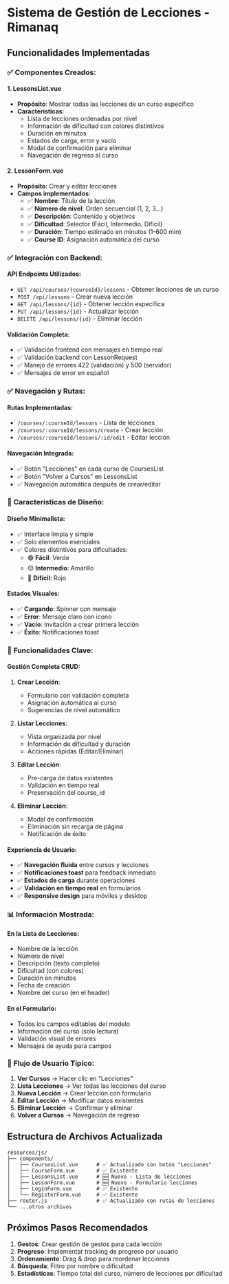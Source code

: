 # Sistema de Gestión de Lecciones - Rimanaq

## Funcionalidades Implementadas

### ✅ **Componentes Creados:**

#### 1. **LessonsList.vue**
- **Propósito**: Mostrar todas las lecciones de un curso específico
- **Características**:
  - Lista de lecciones ordenadas por nivel
  - Información de dificultad con colores distintivos
  - Duración en minutos
  - Estados de carga, error y vacío
  - Modal de confirmación para eliminar
  - Navegación de regreso al curso

#### 2. **LessonForm.vue**
- **Propósito**: Crear y editar lecciones
- **Campos implementados**:
  - ✅ **Nombre**: Título de la lección
  - ✅ **Número de nivel**: Orden secuencial (1, 2, 3...)
  - ✅ **Descripción**: Contenido y objetivos
  - ✅ **Dificultad**: Selector (Fácil, Intermedio, Difícil)
  - ✅ **Duración**: Tiempo estimado en minutos (1-600 min)
  - ✅ **Course ID**: Asignación automática del curso

### ✅ **Integración con Backend:**

#### API Endpoints Utilizados:
- `GET /api/courses/{courseId}/lessons` - Obtener lecciones de un curso
- `POST /api/lessons` - Crear nueva lección
- `GET /api/lessons/{id}` - Obtener lección específica
- `PUT /api/lessons/{id}` - Actualizar lección
- `DELETE /api/lessons/{id}` - Eliminar lección

#### Validación Completa:
- ✅ Validación frontend con mensajes en tiempo real
- ✅ Validación backend con LessonRequest
- ✅ Manejo de errores 422 (validación) y 500 (servidor)
- ✅ Mensajes de error en español

### ✅ **Navegación y Rutas:**

#### Rutas Implementadas:
- `/courses/:courseId/lessons` - Lista de lecciones
- `/courses/:courseId/lessons/create` - Crear lección
- `/courses/:courseId/lessons/:id/edit` - Editar lección

#### Navegación Integrada:
- ✅ Botón "Lecciones" en cada curso de CoursesList
- ✅ Botón "Volver a Cursos" en LessonsList
- ✅ Navegación automática después de crear/editar

### 🎨 **Características de Diseño:**

#### Diseño Minimalista:
- ✅ Interface limpia y simple
- ✅ Solo elementos esenciales
- ✅ Colores distintivos para dificultades:
  - 🟢 **Fácil**: Verde
  - 🟡 **Intermedio**: Amarillo
  - 🔴 **Difícil**: Rojo

#### Estados Visuales:
- ✅ **Cargando**: Spinner con mensaje
- ✅ **Error**: Mensaje claro con icono
- ✅ **Vacío**: Invitación a crear primera lección
- ✅ **Éxito**: Notificaciones toast

### 🚀 **Funcionalidades Clave:**

#### Gestión Completa CRUD:
1. **Crear Lección**: 
   - Formulario con validación completa
   - Asignación automática al curso
   - Sugerencias de nivel automático

2. **Listar Lecciones**:
   - Vista organizada por nivel
   - Información de dificultad y duración
   - Acciones rápidas (Editar/Eliminar)

3. **Editar Lección**:
   - Pre-carga de datos existentes
   - Validación en tiempo real
   - Preservación del course_id

4. **Eliminar Lección**:
   - Modal de confirmación
   - Eliminación sin recarga de página
   - Notificación de éxito

#### Experiencia de Usuario:
- ✅ **Navegación fluida** entre cursos y lecciones
- ✅ **Notificaciones toast** para feedback inmediato
- ✅ **Estados de carga** durante operaciones
- ✅ **Validación en tiempo real** en formularios
- ✅ **Responsive design** para móviles y desktop

### 📊 **Información Mostrada:**

#### En la Lista de Lecciones:
- Nombre de la lección
- Número de nivel
- Descripción (texto completo)
- Dificultad (con colores)
- Duración en minutos
- Fecha de creación
- Nombre del curso (en el header)

#### En el Formulario:
- Todos los campos editables del modelo
- Información del curso (solo lectura)
- Validación visual de errores
- Mensajes de ayuda para campos

### 🔄 **Flujo de Usuario Típico:**

1. **Ver Cursos** → Hacer clic en "Lecciones"
2. **Lista Lecciones** → Ver todas las lecciones del curso
3. **Nueva Lección** → Crear lección con formulario
4. **Editar Lección** → Modificar datos existentes
5. **Eliminar Lección** → Confirmar y eliminar
6. **Volver a Cursos** → Navegación de regreso

## Estructura de Archivos Actualizada

```
resources/js/
├── components/
│   ├── CoursesList.vue      # ✅ Actualizado con botón "Lecciones"
│   ├── CourseForm.vue       # ✅ Existente
│   ├── LessonsList.vue      # 🆕 Nuevo - Lista de lecciones
│   ├── LessonForm.vue       # 🆕 Nuevo - Formulario lecciones
│   ├── LoginForm.vue        # ✅ Existente
│   └── RegisterForm.vue     # ✅ Existente
├── router.js                # ✅ Actualizado con rutas de lecciones
└── ...otros archivos
```

## Próximos Pasos Recomendados

1. **Gestos**: Crear gestión de gestos para cada lección
2. **Progreso**: Implementar tracking de progreso por usuario
3. **Ordenamiento**: Drag & drop para reordenar lecciones
4. **Búsqueda**: Filtro por nombre o dificultad
5. **Estadísticas**: Tiempo total del curso, número de lecciones por dificultad